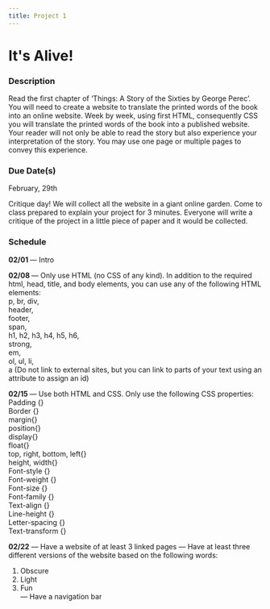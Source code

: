 ```yaml
---
title: Project 1
---
```


# It's Alive!


### Description

Read the first chapter of ‘Things: A Story of the Sixties by George Perec’. You will need to create a website to translate the printed words of the book into an online website. Week by week, using first HTML, consequently CSS you will translate the printed words of the book into a published website. Your reader will not only be able to read the story but also experience your interpretation of the story. You may use one page or multiple pages to convey this experience.

### Due Date(s)
February, 29th

Critique day! 
We will collect all the website in a giant online garden. Come to class prepared to explain your project for 3 minutes. Everyone will write a critique of the project in a little piece of paper and it would be collected. 

### Schedule

<b> 02/01 </b>
— Intro

<b> 02/08 </b>
— Only use HTML (no CSS of any kind). In addition to the required html, head, title, and body elements, you can use any of the following HTML elements: <br>
p, 
br,
div,<br>
header,<br>
footer,<br>
span,<br>
h1, h2, h3, h4, h5, h6,<br>
strong,<br>
em,<br>
ol, ul, li,<br>
a (Do not link to external sites, but you can link to parts of your text using an attribute to assign an id)

<b>02/15 </b>
— Use both HTML and CSS. Only use the following CSS properties:
Padding {}<br>
Border {}<br>
margin{}<br>
position{}<br>
display{}<br>
float{}<br>
top, right, bottom, left{}<br>
height, width{}<br>
Font-style {}<br>
Font-weight {}<br>
Font-size {}<br>
Font-family {} <br>
Text-align {} <br>
Line-height {}<br>
Letter-spacing {}<br>
Text-transform {}<br>

<b>02/22</b>
— Have a website of at least 3 linked pages 
— Have at least three different versions of the website based on the following words:
1. Obscure 
2. Light
3. Fun <br>
— Have a navigation bar


